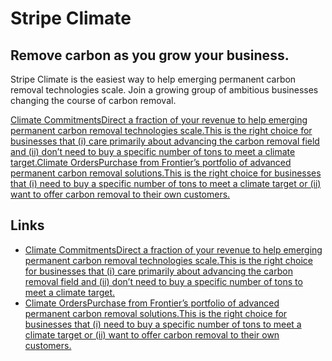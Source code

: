 # Stripe Climate

## Remove carbon as you grow your business.

Stripe Climate is the easiest way to help emerging permanent carbon removal
technologies scale. Join a growing group of ambitious businesses changing the
course of carbon removal.

[Climate CommitmentsDirect a fraction of your revenue to help emerging permanent
carbon removal technologies scale.This is the right choice for businesses that
(i) care primarily about advancing the carbon removal field and (ii) don’t need
to buy a specific number of tons to meet a climate
target.](https://dashboard.stripe.com/get-started/climate)[Climate
OrdersPurchase from Frontier’s portfolio of advanced permanent carbon removal
solutions.This is the right choice for businesses that (i) need to buy a
specific number of tons to meet a climate target or (ii) want to offer carbon
removal to their own customers.](https://docs.stripe.com/climate/orders)

## Links

- [Climate CommitmentsDirect a fraction of your revenue to help emerging
permanent carbon removal technologies scale.This is the right choice for
businesses that (i) care primarily about advancing the carbon removal field and
(ii) don’t need to buy a specific number of tons to meet a climate
target.](https://dashboard.stripe.com/get-started/climate)
- [Climate OrdersPurchase from Frontier’s portfolio of advanced permanent carbon
removal solutions.This is the right choice for businesses that (i) need to buy a
specific number of tons to meet a climate target or (ii) want to offer carbon
removal to their own customers.](https://docs.stripe.com/climate/orders)
